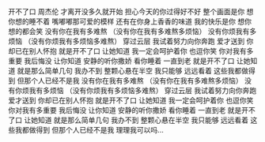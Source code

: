 开不了口 周杰伦
才离开没多久就开始
担心今天的你过得好不好
整个画面是你 想你想的睡不着
嘴嘟嘟那可爱的模样
还有在你身上香香的味道
我的快乐是你 想你想的都会笑
没有你在我有多难熬
（没有你在我有多难熬多烦恼）
没有你烦我有多烦恼
（没有你烦我有多烦恼多难熬）
穿过云层 我试着努力向你奔跑
爱才送到 你却已在别人怀抱
就是开不了口 让她知道
我一定会呵护着你 也逗你笑
你对我有多重要
我后悔没 让你知道
安静的听你撒娇
看你睡着 一直到老
就是开不了口 让她知道
就是那么简单几句 我办不到
整颗心悬在半空
我只能够 远远看着
这些我都做得到
但那个人已经不是我
没有你在我有多难熬
（没有你在我有多难熬多烦恼）
没有你烦我有多烦恼
（没有你烦我有多烦恼多难熬）
穿过云层 我试着努力向你奔跑
爱才送到 你却已在别人怀抱
就是开不了口 让她知道
我一定会呵护着你 也逗你笑
你对我有多重要
我后悔没 让你知道
安静的听你撒娇
看你睡着 一直到老
就是开不了口 让她知道
就是那么简单几句 我办不到
整颗心悬在半空
我只能够 远远看着
这些我都做得到
但那个人已经不是我
理理我可以吗...
